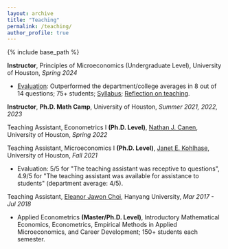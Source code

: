 ```yaml
---
layout: archive
title: "Teaching"
permalink: /teaching/
author_profile: true
---
```


{% include base_path %}
<!---
## Instructor
--->

**Instructor**, Principles of Microeconomics (Undergraduate Level), University of Houston, _Spring 2024_ 
* [Evaluation](http://yujiezhangecon.github.io/files/teaching/PrincipleMicro_24Spring/2220_14342_Course_Evaluation_Report.pdf): Outperformed the department/college averages in 8 out of 14 questions; 75+ students; [Syllabus](http://yujiezhangecon.github.io/files/teaching/PrincipleMicro_24Spring/Syllabus_ECON2302_S24_YujieZhang.pdf); [Reflection on teaching](https://yujiezhang.notion.site/Reflection-on-Teaching-105791a2351880bd84f1efc28b6e6ed3).

<!---
* Summary: (1) Developed course materials, including syllabus, lecture slides, assignments, and exams. Delivered lectures twice a week, each 1.5 hours long. (2) Evaluation: Outperformed the department and college averages in 8 out of 14 evaluation questions, demonstrating strong teaching effectiveness. 
--->

**Instructor**, **Ph.D. Math Camp**, University of Houston, _Summer 2021, 2022, 2023_

<!---
## Teaching Assistant 
--->

Teaching Assistant, Econometrics I **(Ph.D. Level)**, [Nathan J. Canen](https://sites.google.com/site/njcanen/home), University of Houston, _Spring 2022_ 

<!---
* Held TA session for Ph.D. students in Economics and Business school every week. 
--->

Teaching Assistant, Microeconomics I **(Ph.D. Level)**, [Janet E. Kohlhase](https://www.uh.edu/~kohlhase/), University of Houston, _Fall 2021_
* Evaluation: 5/5 for "The teaching assistant was receptive to questions", 4.9/5 for "The teaching assistant was available for assistance to students" (department average: 4/5).

Teaching Assistant, [Eleanor Jawon Choi](https://sites.google.com/view/eleanorjchoi), Hanyang University, _Mar 2017 - Jul 2018_
* Applied Econometrics **(Master/Ph.D. Level)**, Introductory Mathematical Economics, Econometrics, Empirical Methods in Applied Microeconomics, and Career Development; 150+ students each semester.

<!---
* Summary: (1) Graded problem sets and exams, and hosted office hours for more than 150 students each semester. (2) Assisted professor with course materials, attendance checking, monitoring exams, managing records and the statistics of students’ performance.
--->

